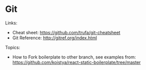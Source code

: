 # Git
Links:
- Cheat sheet: https://github.com/trufa/git-cheatsheet
- Git Reference: http://gitref.org/index.html



Topics:
- How to Fork boilerplate to other branch, see examples from: https://github.com/koistya/react-static-boilerplate/tree/master
